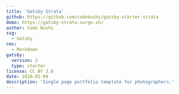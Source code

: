 ```yaml
---
title: 'Gatsby Strata'
github: https://github.com/codebushi/gatsby-starter-strata
demo: https://gatsby-strata.surge.sh/
author: Code Bushi
ssg:
  - Gatsby
cms:
  - Markdown
gatsby:
  version: 2
  type: starter
license: CC BY 3.0
date: 2018-01-09
description: 'Single page portfolio template for photographers.'
---
```

